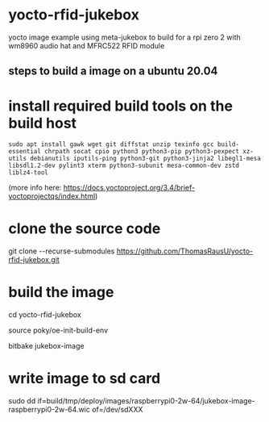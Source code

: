 # yocto-rfid-jukebox
yocto image example using meta-jukebox to build for a rpi zero 2 with wm8960 audio hat and MFRC522 RFID module

## steps to build a image on a ubuntu 20.04

# install required build tools on the build host

    sudo apt install gawk wget git diffstat unzip texinfo gcc build-essential chrpath socat cpio python3 python3-pip python3-pexpect xz-utils debianutils iputils-ping python3-git python3-jinja2 libegl1-mesa libsdl1.2-dev pylint3 xterm python3-subunit mesa-common-dev zstd liblz4-tool

(more info here: https://docs.yoctoproject.org/3.4/brief-yoctoprojectqs/index.html)

# clone the source code

git clone --recurse-submodules https://github.com/ThomasRausU/yocto-rfid-jukebox.git

# build the image
cd yocto-rfid-jukebox

source poky/oe-init-build-env 

bitbake jukebox-image

# write image to sd card
sudo dd if=build/tmp/deploy/images/raspberrypi0-2w-64/jukebox-image-raspberrypi0-2w-64.wic of=/dev/sdXXX
